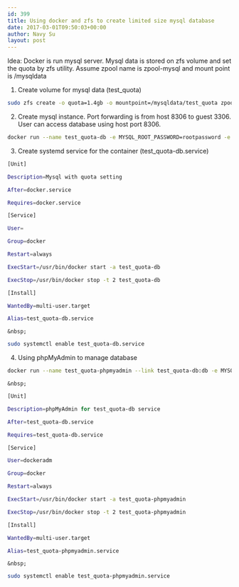 ```yaml
---
id: 399
title: Using docker and zfs to create limited size mysql database
date: 2017-03-01T09:50:03+00:00
author: Navy Su
layout: post
---
```

Idea: Docker is run mysql server. Mysql data is stored on zfs volume and set the quota by zfs utility. Assume zpool name is zpool-mysql and mount point is /mysqldata

  1. Create volume for mysql data (test_quota)
  
     
    
```bash
sudo zfs create -o quota=1.4gb -o mountpoint=/mysqldata/test_quota zpool-mysql/test_quota

```

  2. Create mysql instance. Port forwarding is from host 8306 to guest 3306. User can access database using host port 8306.
  
     
    
```bash
docker run --name test_quota-db -e MYSQL_ROOT_PASSWORD=rootpassword -e MYSQL_DATABASE=my_test_quota -e MYSQL_USER=dbusername -e MYSQL_PASSWORD=dbuserpassword -v /mysqldata/test_quota:/var/lib/mysql -d  -p 8306:3306 mysql:latest

```

  3. Create systemd service for the container (test_quota-db.service)
  
     
    
```bash
[Unit]

Description=Mysql with quota setting

After=docker.service

Requires=docker.service

[Service]

User=

Group=docker

Restart=always

ExecStart=/usr/bin/docker start -a test_quota-db

ExecStop=/usr/bin/docker stop -t 2 test_quota-db

[Install]

WantedBy=multi-user.target

Alias=test_quota-db.service

```
    
    &nbsp;
    
```bash
sudo systemctl enable test_quota-db.service

```

  4. Using phpMyAdmin to manage database
  
     
    
```bash
docker run --name test_quota-phpmyadmin --link test_quota-db:db -e MYSQL_ROOT_PASSWORD=rootpassword -d -p 8080:80 phpmyadmin/phpmyadmin:latest

```
    
    &nbsp;
    
```bash
[Unit]

Description=phpMyAdmin for test_quota-db service

After=test_quota-db.service

Requires=test_quota-db.service

[Service]

User=dockeradm

Group=docker

Restart=always

ExecStart=/usr/bin/docker start -a test_quota-phpmyadmin

ExecStop=/usr/bin/docker stop -t 2 test_quota-phpmyadmin

[Install]

WantedBy=multi-user.target

Alias=test_quota-phpmyadmin.service

```
    
    &nbsp;
    
```bash
sudo systemctl enable test_quota-phpmyadmin.service

```